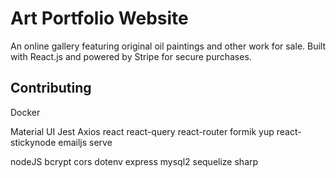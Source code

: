 # Art Portfolio Website
An online gallery featuring original oil paintings and other work for sale. Built with React.js and powered by Stripe for secure purchases.

## Contributing

Docker

Material UI
Jest
Axios
react
react-query
react-router
formik
yup
react-stickynode
emailjs
serve

nodeJS
bcrypt
cors
dotenv
express
mysql2
sequelize
sharp